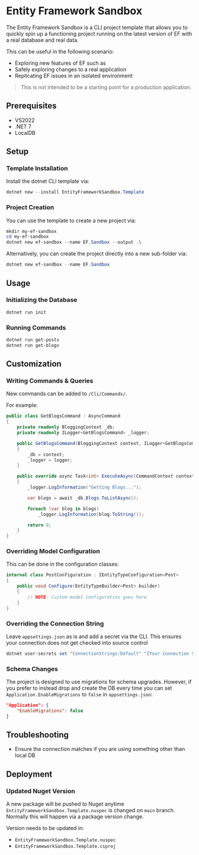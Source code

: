 # Entity Framework Sandbox

The Entity Framework Sandbox is a CLI project template that allows you to quickly spin up a functioning project running on the latest version of EF with a real database and real data.

This can be useful in the following scenario:

- Exploring new features of EF such as
- Safely exploring changes to a real application
- Replicating EF issues in an isolated environment

> This is not intended to be a starting point for a production application.

## Prerequisites

- VS2022
- .NET 7
- LocalDB

## Setup

### Template Installation

Install the dotnet CLI template via:

```ps1
dotnet new --install EntityFrameworkSandbox.Template 
```

### Project Creation

You can use the template to create a new project via:

```ps1
mkdir my-ef-sandbox
cd my-ef-sandbox
dotnet new ef-sandbox --name EF.Sandbox --output .\
```

Alternatively, you can create the project directly into a new sub-folder via:

```ps1
dotnet new ef-sandbox --name EF.Sandbox
```

## Usage

### Initializing the Database

```ps1
dotnet run init
```

### Running Commands

```ps1
dotnet run get-posts
dotnet run get-blogs
```

## Customization

### Writing Commands & Queries

New commands can be added to `/Cli/Commands/`.  

For example:

```csharp
public class GetBlogsCommand : AsyncCommand
{
    private readonly BloggingContext _db;
    private readonly ILogger<GetBlogsCommand> _logger;

    public GetBlogsCommand(BloggingContext context, ILogger<GetBlogsCommand> logger)
    {
        _db = context;
        _logger = logger;
    }

    public override async Task<int> ExecuteAsync(CommandContext context)
    {
        _logger.LogInformation("Getting Blogs...");

        var blogs = await _db.Blogs.ToListAsync();

        foreach (var blog in blogs)
            _logger.LogInformation(blog.ToString());

        return 0;
    }
}
```

### Overriding Model Configuration

This can be done in the configuration classes:

```csharp
internal class PostConfiguration : IEntityTypeConfiguration<Post>
{
    public void Configure(EntityTypeBuilder<Post> builder)
    {
        // NOTE: Custom model configuration goes here
    }
}
```

### Overriding the Connection String

Leave `appsettings.json` as is and add a secret via the CLI.  This ensures your connection does not get checked into source control

```ps1
dotnet user-secrets set "ConnectionStrings:Default" "{Your Connection String}"
```

### Schema Changes

The project is designed to use migrations for schema upgrades.  However, if you prefer to instead drop and create the DB every time you can set `Application.EnableMigrations` to `false` in `appsettings.json`:

```json
"Application": {
    "EnableMigrations": false
}
```

## Troubleshooting

- Ensure the connection matches if you are using something other than local DB

## Deployment
  
### Updated Nuget Version

A new package will be pushed to Nuget anytime `EntityFrameworkSandbox.Template.nuspec` is changed on `main` branch.  Normally this will happen via a package version change.

Version needs to be updated in:

-  `EntityFrameworkSandbox.Template.nuspec`
-  `EntityFrameworkSandbox.Template.csproj`
